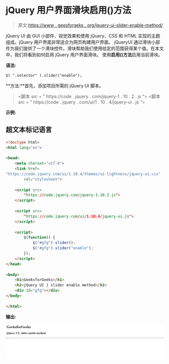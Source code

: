 # jQuery 用户界面滑块启用()方法

> 原文:[https://www . geesforgeks . org/jquery-ui-slider-enable-method/](https://www.geeksforgeeks.org/jquery-ui-slider-enable-method/)

jQuery UI 由 GUI 小部件、视觉效果和使用 jQuery、CSS 和 HTML 实现的主题组成。jQuery 用户界面非常适合为网页构建用户界面。 jQueryUI 通过滑块小部件为我们提供了一个滑块控件。滑块帮助我们使用给定的范围获得某个值。在本文中，我们将看到如何启用 jQuery 用户界面滑块。
使用**启用()方法**启用当前滑块。

**语法:**

```html
$( ".selector" ).slider("enable");
```

**方法:**首先，添加项目所需的 jQuery UI 脚本。

> <link href="“https://code.jquery.com/ui/1.10.4/themes/ui-lightness/jquery-ui.css”" rel="“stylesheet”">
> <脚本 src = " https://code . jquery . com/jquery-1 . 10 . 2 . js "></脚本>
> <脚本 src = " https://code . jquery . com/ui/1 . 10 . 4/jquery-ui . js "></脚本>

**示例:**

## 超文本标记语言

```html
<!doctype html>
<html lang="en">

<head>
    <meta charset="utf-8">
    <link href=
"https://code.jquery.com/ui/1.10.4/themes/ui-lightness/jquery-ui.css"
        rel="stylesheet">

    <script src=
        "https://code.jquery.com/jquery-1.10.2.js">
    </script>

    <script src=
        "https://code.jquery.com/ui/1.10.4/jquery-ui.js">
    </script>

    <script>
        $(function() {
            $("#gfg").slider();
            $("#gfg").slider("enable");
        });
    </script>
</head>

<body>
    <h1>GeeksforGeeks</h1>
    <h2>jQuery UI | slider enable method</h2>
    <div id="gfg"></div>
</body>

</html>
```

**输出:**

![](img/99f68f76a4da5a9e3931527705818322.png)